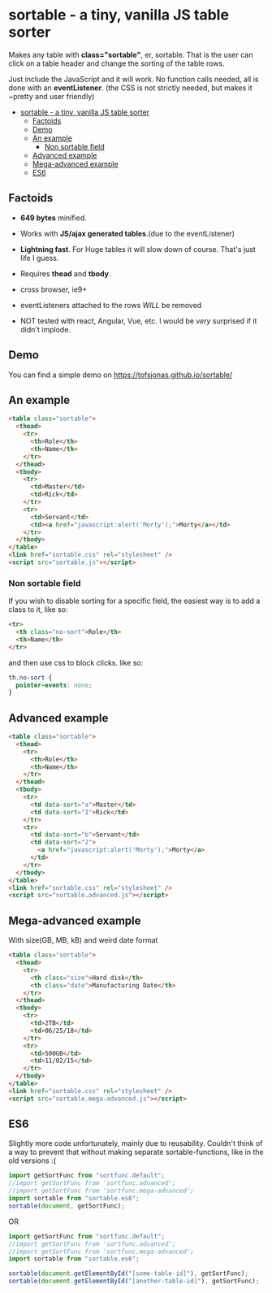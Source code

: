 # sortable - a tiny, vanilla JS table sorter

Makes any table with **class="sortable"**, er, sortable. That is the user can click on a table header and change the sorting of the table rows.

Just include the JavaScript and it will work. No function calls needed, all is done with an **eventListener**.
(the CSS is not strictly needed, but makes it ~pretty and user friendly)

<!-- TOC depthFrom:2 depthTo:6 withLinks:1 updateOnSave:1 orderedList:0 -->

- [sortable - a tiny, vanilla JS table sorter](#sortable---a-tiny-vanilla-js-table-sorter)
  - [Factoids](#factoids)
  - [Demo](#demo)
  - [An example](#an-example)
    - [Non sortable field](#non-sortable-field)
  - [Advanced example](#advanced-example)
  - [Mega-advanced example](#mega-advanced-example)
  - [ES6](#es6)

<!-- /TOC -->

## Factoids

- **649 bytes** minified.

- Works with **JS/ajax generated tables**.(due to the eventListener)

- **Lightning fast**. For Huge tables it will slow down of course. That's just life I guess.

- Requires **thead** and **tbody**.

- cross browser, ie9+

- eventListeners attached to the rows _WILL_ be removed

- NOT tested with react, Angular, Vue, etc. I would be _very_ surprised if it didn't implode.

## Demo

You can find a simple demo on <https://tofsjonas.github.io/sortable/>

## An example

```html
<table class="sortable">
  <thead>
    <tr>
      <th>Role</th>
      <th>Name</th>
    </tr>
  </thead>
  <tbody>
    <tr>
      <td>Master</td>
      <td>Rick</td>
    </tr>
    <tr>
      <td>Servant</td>
      <td><a href="javascript:alert('Morty');">Morty</a></td>
    </tr>
  </tbody>
</table>
<link href="sortable.css" rel="stylesheet" />
<script src="sortable.js"></script>
```

### Non sortable field

If you wish to disable sorting for a specific field, the easiest way is to add a class to it, like so:

```html
<tr>
  <th class="no-sort">Role</th>
  <th>Name</th>
</tr>
```

and then use css to block clicks. like so:

```css
th.no-sort {
  pointer-events: none;
}
```

## Advanced example

```html
<table class="sortable">
  <thead>
    <tr>
      <th>Role</th>
      <th>Name</th>
    </tr>
  </thead>
  <tbody>
    <tr>
      <td data-sort="a">Master</td>
      <td data-sort="1">Rick</td>
    </tr>
    <tr>
      <td data-sort="b">Servant</td>
      <td data-sort="2">
        <a href="javascript:alert('Morty');">Morty</a>
      </td>
    </tr>
  </tbody>
</table>
<link href="sortable.css" rel="stylesheet" />
<script src="sortable.advanced.js"></script>
```

## Mega-advanced example

With size(GB, MB, kB) and weird date format

```html
<table class="sortable">
  <thead>
    <tr>
      <th class="size">Hard disk</th>
      <th class="date">Manufacturing Date</th>
    </tr>
  </thead>
  <tbody>
    <tr>
      <td>2TB</td>
      <td>06/25/18</td>
    </tr>
    <tr>
      <td>500GB</td>
      <td>11/02/15</td>
    </tr>
  </tbody>
</table>
<link href="sortable.css" rel="stylesheet" />
<script src="sortable.mega-advanced.js"></script>
```

## ES6

Slightly more code unfortunately, mainly due to reusability. Couldn't think of a way to prevent that without making separate sortable-functions, like in the old versions :(

```js
import getSortFunc from "sortfunc.default";
//import getSortFunc from 'sortfunc.advanced';
//import getSortFunc from 'sortfunc.mega-advanced';
import sortable from "sortable.es6";
sortable(document, getSortFunc);
```

OR

```js
import getSortFunc from "sortfunc.default";
//import getSortFunc from 'sortfunc.advanced';
//import getSortFunc from 'sortfunc.mega-advanced';
import sortable from "sortable.es6";

sortable(document.getElementById("[some-table-id]"), getSortFunc);
sortable(document.getElementById("[another-table-id]"), getSortFunc);
```
